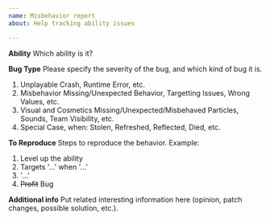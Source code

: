 ```yaml
---
name: Misbehavior report
about: Help tracking ability issues

---
```


**Ability**
Which ability is it?

**Bug Type**
Please specify the severity of the bug, and which kind of bug it is.
1. Unplayable
Crash, Runtime Error, etc.
2. Misbehavior
Missing/Unexpected Behavior, Targetting Issues, Wrong Values, etc.
3. Visual and Cosmetics
Missing/Unexpected/Misbehaved Particles, Sounds, Team Visibility, etc.
4. Special Case, when:
Stolen, Refreshed, Reflected, Died, etc.

**To Reproduce**
Steps to reproduce the behavior.
Example:
1. Level up the ability
2. Targets '...' when '...'
3. '...'
4. ~~Profit~~ Bug

**Additional info**
Put related interesting information here (opinion, patch changes, possible solution, etc.).
